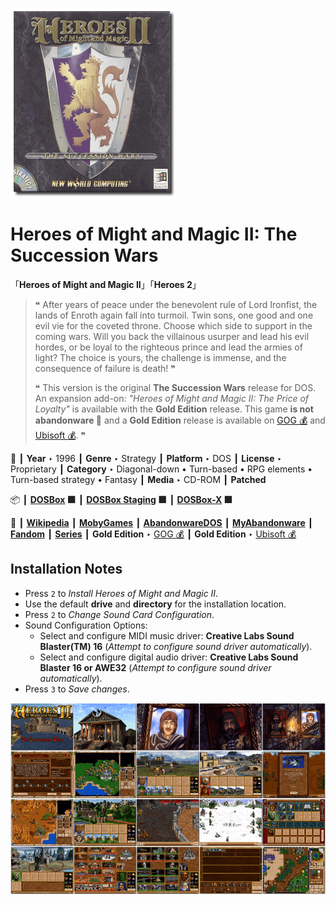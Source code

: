 ![](Thumbnail.png "application-thumbnail")

# Heroes of Might and Magic II: The Succession Wars

「**Heroes of Might and Magic II**」「**Heroes 2**」

> ❝ After years of peace under the benevolent rule of Lord Ironfist, the lands of Enroth again fall into turmoil. Twin sons, one good and one evil vie for the coveted throne. Choose which side to support in the coming wars. Will you back the villainous usurper and lead his evil hordes, or be loyal to the righteous prince and lead the armies of light? The choice is yours, the challenge is immense, and the consequence of failure is death! ❞
>
> ❝ This version is the original **The Succession Wars** release for DOS. An expansion add-on: *"Heroes of Might and Magic II: The Price of Loyalty"* is available with the **Gold Edition** release. This game **is not abandonware 🚫** and a **Gold Edition** release is available on [GOG 💰](https://www.gog.com/en/game/heroes_of_might_and_magic_2_gold_edition) and [Ubisoft 💰](https://store.ubisoft.com/us/heroes-of-might-and-magic-2--gold/5902fdf9ef3aa527608b4567.html?lang=en_US). ❞
>

📌 ┃ **Year** ‣ 1996 ┃ **Genre** ‣ Strategy ┃ **Platform** ‣ DOS ┃ **License** ‣ Proprietary ┃ **Category** ‣ Diagonal-down • Turn-based • RPG elements • Turn-based strategy • Fantasy ┃ **Media** ‣ CD-ROM ┃ **Patched** 

📦 ┃ **[DOSBox](https://www.dosbox.com/) 🟩** ┃ **[DOSBox Staging](https://dosbox-staging.github.io/) 🟩** ┃ **[DOSBox-X](https://dosbox-x.com/) 🟩** 

📎 ┃ **[Wikipedia](https://en.wikipedia.org/wiki/Heroes_of_Might_and_Magic_II)** ┃ **[MobyGames](https://www.mobygames.com/game/1513/heroes-of-might-and-magic-ii-the-succession-wars/)** ┃ **[AbandonwareDOS](https://www.abandonwaredos.com/abandonware-game.php?abandonware=Heroes+of+Might+and+Magic+II&gid=2434)** ┃ **[MyAbandonware](https://www.myabandonware.com/game/heroes-of-might-and-magic-ii-the-succession-wars-3l0)** ┃ **[Fandom](https://mightandmagic.fandom.com/wiki/Heroes_of_Might_and_Magic_II:_The_Succession_Wars)** ┃ **[Series](https://en.wikipedia.org/wiki/Heroes_of_Might_and_Magic)** ┃ **Gold Edition** ‣ [GOG 💰](https://www.gog.com/en/game/heroes_of_might_and_magic_2_gold_edition) ┃ **Gold Edition** ‣ [Ubisoft 💰](https://store.ubisoft.com/us/heroes-of-might-and-magic-2--gold/5902fdf9ef3aa527608b4567.html?lang=en_US) 

## Installation Notes
- Press `2` to *Install Heroes of Might and Magic II*.
- Use the default **drive** and **directory** for the installation location.
- Press `2` to *Change Sound Card Configuration*.
- Sound Configuration Options:
  - Select and configure MIDI music driver: **Creative Labs Sound Blaster(TM) 16** (*Attempt to configure sound driver automatically*).
  - Select and configure digital audio driver: **Creative Labs Sound Blaster 16 or AWE32** (*Attempt to configure sound driver automatically*).
- Press `3` to *Save changes*.

![](Montage.png "Heroes of Might and Magic II: The Succession Wars")

